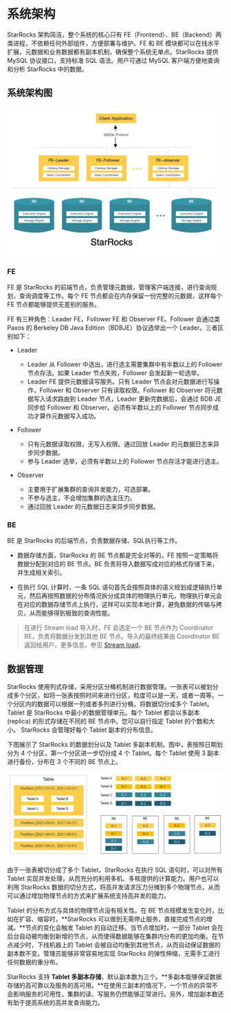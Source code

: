 # 系统架构

StarRocks 架构简洁，整个系统的核心只有 FE（Frontend）、BE（Backend）两类进程，不依赖任何外部组件，方便部署与维护。FE 和 BE 模块都可以在线水平扩展，元数据和业务数据都有副本机制，确保整个系统无单点。StarRocks 提供 MySQL 协议接口，支持标准 SQL 语法。用户可通过 MySQL 客户端方便地查询和分析 StarRocks 中的数据。

## 系统架构图

![system_architecture](../assets/1.2-1.png)

### FE

FE 是 StarRocks 的前端节点，负责管理元数据，管理客户端连接，进行查询规划，查询调度等工作。每个 FE 节点都会在内存保留一份完整的元数据，这样每个 FE 节点都能够提供无差别的服务。

FE 有三种角色：Leader FE，Follower FE 和 Observer FE。Follower 会通过类 Paxos 的 Berkeley DB Java Edition（BDBJE）协议选举出一个 Leader。三者区别如下：

- Leader
  - Leader 从 Follower 中选出，进行选主需要集群中有半数以上的 Follower 节点存活。如果 Leader 节点失败，Follower 会发起新一轮选举。
  - Leader FE 提供元数据读写服务。只有 Leader 节点会对元数据进行写操作，Follower 和 Observer 只有读取权限。Follower 和 Observer 将元数据写入请求路由到 Leader 节点，Leader 更新完数据后，会通过 BDB JE 同步给 Follower 和 Observer。必须有半数以上的 Follower 节点同步成功才算作元数据写入成功。

- Follower
  - 只有元数据读取权限，无写入权限。通过回放 Leader 的元数据日志来异步同步数据。
  - 参与 Leader 选举，必须有半数以上的 Follower 节点存活才能进行选主。

- Observer
  - 主要用于扩展集群的查询并发能力，可选部署。
  - 不参与选主，不会增加集群的选主压力。
  - 通过回放 Leader 的元数据日志来异步同步数据。

### BE

BE 是 StarRocks 的后端节点，负责数据存储、SQL执行等工作。

- 数据存储方面，StarRocks 的 BE 节点都是完全对等的，FE 按照一定策略将数据分配到对应的 BE 节点。BE 负责将导入数据写成对应的格式存储下来，并生成相关索引。

- 在执行 SQL 计算时，一条 SQL 语句首先会按照具体的语义规划成逻辑执行单元，然后再按照数据的分布情况拆分成具体的物理执行单元。物理执行单元会在对应的数据存储节点上执行，这样可以实现本地计算，避免数据的传输与拷贝，从而能够得到极致的查询性能。

> 在进行 Stream load 导入时，FE 会选定一个 BE 节点作为 Coordinator BE，负责将数据分发到其他 BE 节点。导入的最终结果由 Coordinator BE 返回给用户。更多信息，参见 [Stream load](../loading/StreamLoad.md)。

## 数据管理

StarRocks 使用列式存储，采用分区分桶机制进行数据管理。一张表可以被划分成多个分区，如将一张表按照时间来进行分区，粒度可以是一天，或者一周等。一个分区内的数据可以根据一列或者多列进行分桶，将数据切分成多个 Tablet。Tablet 是 StarRocks 中最小的数据管理单元。每个 Tablet 都会以多副本 (replica) 的形式存储在不同的 BE 节点中。您可以自行指定 Tablet 的个数和大小。 StarRocks 会管理好每个 Tablet 副本的分布信息。

下图展示了 StarRocks 的数据划分以及 Tablet 多副本机制。图中，表按照日期划分为 4 个分区，第一个分区进一步切分成 4 个 Tablet。每个 Tablet 使用 3 副本进行备份，分布在 3 个不同的 BE 节点上。

![data_management](../assets/1.2-2.png)

由于一张表被切分成了多个 Tablet，StarRocks 在执行 SQL 语句时，可以对所有 Tablet 实现并发处理，从而充分的利用多机、多核提供的计算能力。用户也可以利用 StarRocks 数据的切分方式，将高并发请求压力分摊到多个物理节点，从而可以通过增加物理节点的方式来扩展系统支持高并发的能力。

Tablet 的分布方式与具体的物理节点没有相关性。在 BE 节点规模发生变化时，比如在扩容、缩容时，**StarRocks 可以做到无需停止服务，直接完成节点的增减。**节点的变化会触发 Tablet 的自动迁移。当节点增加时，一部分 Tablet 会在后台自动被均衡到新增的节点，从而使得数据能够在集群内分布的更加均衡。在节点减少时，下线机器上的 Tablet 会被自动均衡到其他节点，从而自动保证数据的副本数不变。管理员能够非常容易地实现 StarRocks 的弹性伸缩，无需手工进行任何数据的重分布。

StarRocks 支持 **Tablet 多副本存储**，默认副本数为三个。**多副本能够保证数据存储的高可靠以及服务的高可用。**在使用三副本的情况下，一个节点的异常不会影响服务的可用性，集群的读、写服务仍然能够正常进行。另外，增加副本数还有助于提高系统的高并发查询能力。
